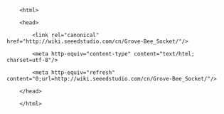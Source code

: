 <!DOCTYPE html>
        <html>
        <head>
            <link rel="canonical" href="http://wiki.seeedstudio.com/cn/Grove-Bee_Socket/"/>
            <meta http-equiv="content-type" content="text/html; charset=utf-8"/>
            <meta http-equiv="refresh" content="0;url=http://wiki.seeedstudio.com/cn/Grove-Bee_Socket/"/>
        </head>
        </html>